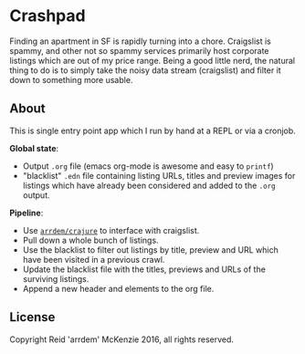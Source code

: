 # Crashpad

Finding an apartment in SF is rapidly turning into a chore.
Craigslist is spammy, and other not so spammy services primarily host corporate listings which are out of my price range.
Being a good little nerd, the natural thing to do is to simply take the noisy data stream (craigslist) and filter it down to something more usable.

## About

This is single entry point app which I run by hand at a REPL or via a cronjob.

**Global state**:

- Output `.org` file (emacs org-mode is awesome and easy to `printf`)
- "blacklist" `.edn` file containing listing URLs, titles and preview images for listings which have
  already been considered and added to the `.org` output.

**Pipeline**: 

- Use [`arrdem/crajure`](https://github.com/arrdem/crajure) to interface with craigslist.
- Pull down a whole bunch of listings.
- Use the blacklist to filter out listings by title, preview and URL which have been visited in a
  previous crawl.
- Update the blacklist file with the titles, previews and URLs of the surviving listings.
- Append a new header and elements to the org file.

## License

Copyright Reid 'arrdem' McKenzie 2016, all rights reserved.
